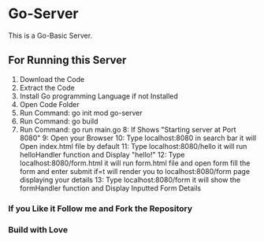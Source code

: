 # Go-Server
This is a Go-Basic Server.

## For Running this Server
1. Download the Code
2. Extract the Code
3. Install Go programming Language if not Installed
4. Open Code Folder 
5. Run Command:  go init mod go-server
6. Run Command:  go build
7. Run Command:  go run main.go
8: If Shows "Starting server at Port 8080" 
9: Open your Browser
10: Type localhost:8080 in search bar it will Open index.html file by default
11: Type localhost:8080/hello it will run helloHandler function and Display "hello!"
12: Type localhost:8080/form.html it will run form.html file and open form fill the form and enter submit if=t will render you to localhost:8080/form page displaying your details
13: Type localhost:8080/form it will show the formHandler function and Display Inputted Form Details 

### If you Like it Follow me and Fork the Repository
### Build with Love
